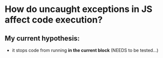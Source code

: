# How do uncaught exceptions in JS affect code execution?

## My current hypothesis:
- it stops code from running **in the current block** (NEEDS to be tested...)


